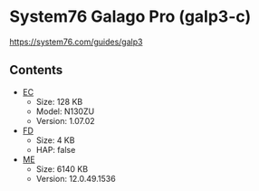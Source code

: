 # System76 Galago Pro (galp3-c)

https://system76.com/guides/galp3

## Contents

- [EC](./ec.rom)
  - Size: 128 KB
  - Model: N130ZU
  - Version: 1.07.02
- [FD](./fd.rom)
  - Size: 4 KB
  - HAP: false
- [ME](./me.rom)
  - Size: 6140 KB
  - Version: 12.0.49.1536
